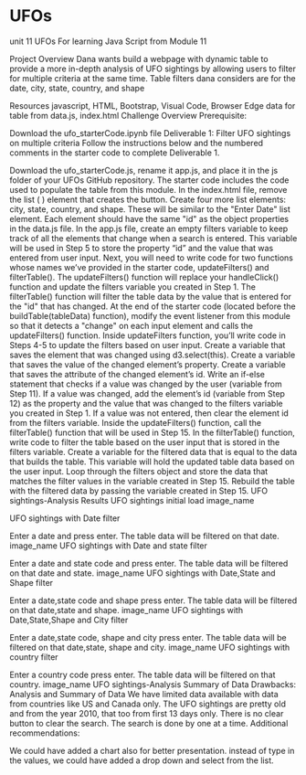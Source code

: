 # UFOs
 unit 11
UFOs
For learning Java Script from Module 11

Project Overview
Dana wants build a webpage with dynamic table to provide a more in-depth analysis of UFO sightings by allowing users to filter for multiple criteria at the same time. Table filters dana considers are for the date, city, state, country, and shape

Resources
javascript, HTML, Bootstrap, Visual Code, Browser Edge
data for table from data.js, index.html
Challenge Overview
Prerequisite:

Download the ufo_starterCode.ipynb file
Deliverable 1: Filter UFO sightings on multiple criteria
Follow the instructions below and the numbered comments in the starter code to complete Deliverable 1.

Download the ufo_starterCode.js, rename it app.js, and place it in the js folder of your UFOs GitHub repository. The starter code includes the code used to populate the table from this module.
In the index.html file, remove the list (
) element that creates the button.
Create four more list elements: city, state, country, and shape. These will be similar to the "Enter Date" list element. Each element should have the same "id" as the object properties in the data.js file.
In the app.js file, create an empty filters variable to keep track of all the elements that change when a search is entered. This variable will be used in Step
5 to store the property “id” and the value that was entered from user input.
Next, you will need to write code for two functions whose names we’ve provided in the starter code, updateFilters() and filterTable().
The updateFilters() function will replace your handleClick() function and update the filters variable you created in Step 1.
The filterTable() function will filter the table data by the value that is entered for the "id" that has changed.
At the end of the starter code (located before the buildTable(tableData) function), modify the event listener from this module so that it detects a "change" on each input element and calls the updateFilters() function.
Inside updateFilters function, you’ll write code in Steps 4-5 to update the filters based on user input.
Create a variable that saves the element that was changed using d3.select(this).
Create a variable that saves the value of the changed element’s property.
Create a variable that saves the attribute of the changed element’s id.
Write an if-else statement that checks if a value was changed by the user (variable from Step 11). If a value was changed, add the element’s id (variable from Step 12) as the property and the value that was changed to the filters variable you created in Step 1. If a value was not entered, then clear the element id from the filters variable.
Inside the updateFilters() function, call the filterTable() function that will be used in Step 15.
In the filterTable() function, write code to filter the table based on the user input that is stored in the filters variable.
Create a variable for the filtered data that is equal to the data that builds the table. This variable will hold the updated table data based on the user input.
Loop through the filters object and store the data that matches the filter values in the variable created in Step 15.
Rebuild the table with the filtered data by passing the variable created in Step 15.
UFO sightings-Analysis Results
UFO sightings initial load image_name

UFO sightings with Date filter

Enter a date and press enter.
The table data will be filtered on that date. image_name
UFO sightings with Date and state filter

Enter a date and state code and press enter.
The table data will be filtered on that date and state. image_name
UFO sightings with Date,State and Shape filter

Enter a date,state code and shape press enter.
The table data will be filtered on that date,state and shape. image_name
UFO sightings with Date,State,Shape and City filter

Enter a date,state code, shape and city press enter.
The table data will be filtered on that date,state, shape and city. image_name
UFO sightings with country filter

Enter a country code press enter.
The table data will be filtered on that country. image_name
UFO sightings-Analysis Summary of Data
Drawbacks:
Analysis and Summary of Data 
We have limited data available with data from countries like US and Canada only.
The UFO sightings are pretty old and from the year 2010, that too from first 13 days only.
There is no clear button to clear the search.
The search is done by one at a time.
Additional recommendations:

We could have added a chart also for better presentation.
instead of type in the values, we could have added a drop down and select from the list.
